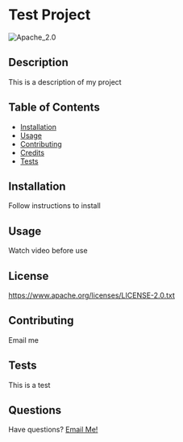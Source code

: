# Test Project
  
![Apache_2.0](https://img.shields.io/badge/License-Apache_2.0-green.svg)

  ## Description
  
  This is a description of my project
  
  ## Table of Contents
  
  - [Installation](#installation)
  - [Usage](#usage)
  - [Contributing](#contributing)
  - [Credits](#credits)
  - [Tests](#tests)
  
  ## Installation
  
  Follow instructions to install
  
  ## Usage
  
  Watch video before use
  
## License    
    
https://www.apache.org/licenses/LICENSE-2.0.txt
  
  ## Contributing
  
  Email me
  
  ## Tests
  
  This is a test
  
  ## Questions
  
  Have questions? [Email Me!](mailto:test@email.com)